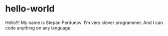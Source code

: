 # hello-world

Hello!!!
My name is Stepan Perdunov. I'm very clever programmer.
And I can code anything on any language.
